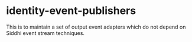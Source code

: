 # identity-event-publishers
This is to maintain a set of output event adapters which do not depend on Siddhi event stream techniques.
